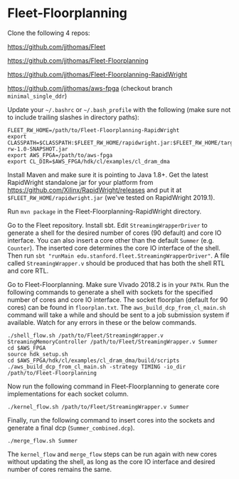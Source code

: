 # Fleet-Floorplanning

Clone the following 4 repos:

https://github.com/jjthomas/Fleet

https://github.com/jjthomas/Fleet-Floorplanning

https://github.com/jjthomas/Fleet-Floorplanning-RapidWright

https://github.com/jjthomas/aws-fpga (checkout branch `minimal_single_ddr`)

Update your `~/.bashrc` or `~/.bash_profile` with the following (make sure not to include trailing slashes in directory paths):

```
FLEET_RW_HOME=/path/to/Fleet-Floorplanning-RapidWright
export CLASSPATH=$CLASSPATH:$FLEET_RW_HOME/rapidwright.jar:$FLEET_RW_HOME/target/fleet-rw-1.0-SNAPSHOT.jar
export AWS_FPGA=/path/to/aws-fpga
export CL_DIR=$AWS_FPGA/hdk/cl/examples/cl_dram_dma
```

Install Maven and make sure it is pointing to Java 1.8+. 
Get the latest RapidWright standalone jar for your platform from https://github.com/Xilinx/RapidWright/releases
and put it at `$FLEET_RW_HOME/rapidwright.jar` (we've tested on RapidWright 2019.1).

Run `mvn package` in the Fleet-Floorplanning-RapidWright directory.

Go to the Fleet repository. Install sbt. Edit `StreamingWrapperDriver` to generate a shell for the desired number of cores (90 default) and core IO interface. You can also insert a core other than the default `Summer` (e.g. `Counter`). The inserted core determines the core IO interface of the shell.
Then run `sbt "runMain edu.stanford.fleet.StreamingWrapperDriver"`. A file called `StreamingWrapper.v` should be produced that has both the shell RTL and core RTL.

Go to Fleet-Floorplanning. Make sure Vivado 2018.2 is in your `PATH`. Run the following commands to generate a shell with sockets for the specified number of cores and core IO interface. The socket floorplan (default for 90 cores) can be found in `floorplan.txt`. The `aws_build_dcp_from_cl_main.sh` command will take a while and should be sent to a job submission system if available. Watch for any errors in these or the below commands.

```
./shell_flow.sh /path/to/Fleet/StreamingWrapper.v StreamingMemoryController /path/to/Fleet/StreamingWrapper.v Summer
cd $AWS_FPGA
source hdk_setup.sh
cd $AWS_FPGA/hdk/cl/examples/cl_dram_dma/build/scripts
./aws_build_dcp_from_cl_main.sh -strategy TIMING -io_dir /path/to/Fleet-Floorplanning
```

Now run the following command in Fleet-Floorplanning to generate core implementations for each socket column.

```
./kernel_flow.sh /path/to/Fleet/StreamingWrapper.v Summer
```

Finally, run the following command to insert cores into the sockets and generate a final dcp (`Summer_combined.dcp`).

```
./merge_flow.sh Summer
```

The `kernel_flow` and `merge_flow` steps can be run again with new cores without updating the shell, as long as the core IO interface and desired number of cores remains the same.
